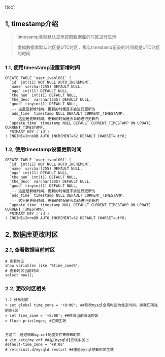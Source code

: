 [toc]



## 1, timestamp介绍

> timestamp类型默认显示按照数据库的时区进行显示
>
> 类如数据库默认时区是UTC时区，那么timestamp记录的时间就是UTC时区的时间



### 1.1, 使用timestamp设置新增时间

```mysql
CREATE TABLE `user_ivanl001` (
  `id` int(11) NOT NULL AUTO_INCREMENT,
  `name` varchar(255) DEFAULT NULL,
  `age` int(11) DEFAULT NULL,
  `the_num` int(11) DEFAULT NULL,
  `the_desc` varchar(255) DEFAULT NULL,
  `good` tinyint(1) DEFAULT NULL,
   -- 这里是新增时间，更新的时候是不会进行更新的
  `add_time` timestamp NULL DEFAULT CURRENT_TIMESTAMP,
   -- 这里是更新时间，更新的时候是会自动进行更新的
  `update_time` timestamp NULL DEFAULT CURRENT_TIMESTAMP ON UPDATE CURRENT_TIMESTAMP,
  PRIMARY KEY (`id`)
) ENGINE=InnoDB AUTO_INCREMENT=62 DEFAULT CHARSET=utf8;
```



### 1.2, 使用timestamp设置更新时间

```mysql
CREATE TABLE `user_ivanl001` (
  `id` int(11) NOT NULL AUTO_INCREMENT,
  `name` varchar(255) DEFAULT NULL,
  `age` int(11) DEFAULT NULL,
  `the_num` int(11) DEFAULT NULL,
  `the_desc` varchar(255) DEFAULT NULL,
  `good` tinyint(1) DEFAULT NULL,
   -- 这里是新增时间，更新的时候是不会进行更新的
  `add_time` timestamp NULL DEFAULT CURRENT_TIMESTAMP,
   -- 这里是更新时间，更新的时候是会自动进行更新的
  `update_time` timestamp NULL DEFAULT CURRENT_TIMESTAMP ON UPDATE CURRENT_TIMESTAMP,
  PRIMARY KEY (`id`)
) ENGINE=InnoDB AUTO_INCREMENT=62 DEFAULT CHARSET=utf8;
```



## 2, 数据库更改时区

### 2.1, 查看数据当前时区

```mysql
# 查看时区
show variables like '%time_zone%';
# 查看时区当前时间
select now();
```



### 2.2, 更改时区相关

```mysql
1.2 修改时区
> set global time_zone = '+8:00'; ##修改mysql全局时区为北京时间，即我们所在的东8区
> set time_zone = '+8:00'; ##修改当前会话时区
> flush privileges; #立即生效


方法二：通过修改my.cnf配置文件来修改时区
# vim /etc/my.cnf ##在[mysqld]区域中加上
default-time_zone = '+8:00'
# /etc/init.d/mysqld restart ##重启mysql使新时区生效
```

